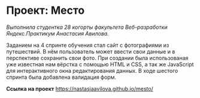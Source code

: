 # Проект: Место
*Выполнила студентка 28 когорты факультета Веб-разработки Яндекс.Практикум Анастасия Авилова.*

Заданием на 4 спринте обучения стал сайт с фотографиями из путешествий. В нём пользователь может ввести свои данные и в перспективе сохранить свои фото.
При создании была использованая уже известная нам вёрстка с помощью HTML и CSS, а так же JavaScript для интерактивного окна редактирования данных. В ходе шестого спринта была добавлена валидация форм.

**Ссылка на проект**
https://nastasjaavilova.github.io/mesto/
